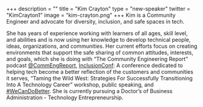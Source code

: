 +++
description = ""
title = "Kim Crayton"
type = "new-speaker"
twitter = "KimCrayton1"
image = "kim-crayton.png"
+++
Kim is a Community Engineer and advocate for diversity, inclusion, and safe spaces in tech. 

She has years of experience working with learners of all ages, skill level, and abilities and is now using her knowledge to develop technical people, ideas, organizations, and communities. Her current efforts focus on creating environments that support the safe sharing of common attitudes, interests, and goals, which she is doing with “The Community Engineering Report” podcast [@CommEngReport](https://twitter.com/CommEngReport), [InclusionConf](https://twitter.com/inclusionconf): A conference dedicated to helping tech become a better reflection of the customers and communities it serves, “Taming the Wild West: Strategies For Successfully Transitioning Into A Technology Career” workshop, public speaking, and [#WeCanDoBetter](https://twitter.com/hashtag/wecandobetter). She is currently pursuing a Doctor’s of Business Administration - Technology Entrepreneurship.